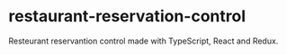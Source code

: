 # restaurant-reservation-control
Resteurant reservantion control made with TypeScript, React and Redux.

